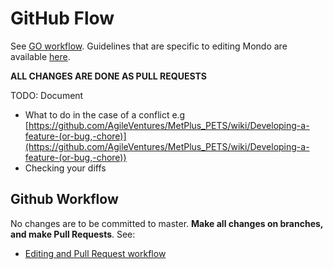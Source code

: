 # GitHub Flow

See [GO workflow](http://go-ontology.readthedocs.io/en/latest/DailyWorkflow.html). 
Guidelines that are specific to editing Mondo are available [here](https://mondo.readthedocs.io/en/latest/editors-guide/editing-workflow/).

**ALL CHANGES ARE DONE AS PULL REQUESTS**

TODO: Document
* What to do in the case of a conflict e.g [https://github.com/AgileVentures/MetPlus_PETS/wiki/Developing-a-feature-(or-bug,-chore)](https://github.com/AgileVentures/MetPlus_PETS/wiki/Developing-a-feature-(or-bug,-chore)) 
* Checking your diffs

## Github Workflow

No changes are to be committed to master. **Make all changes on branches, and make Pull Requests**. See: 

* [Editing and Pull Request workflow](https://mondo.readthedocs.io/en/latest/editors-guide/editing-workflow/)



